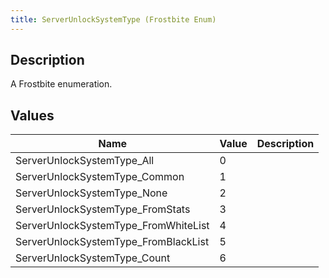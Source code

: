 ```yaml
---
title: ServerUnlockSystemType (Frostbite Enum)
---
```

## Description

A Frostbite enumeration.

## Values

| Name                                  | Value | Description |
| ------------------------------------- | ----- | ----------- |
| ServerUnlockSystemType\_All           | 0     |             |
| ServerUnlockSystemType\_Common        | 1     |             |
| ServerUnlockSystemType\_None          | 2     |             |
| ServerUnlockSystemType\_FromStats     | 3     |             |
| ServerUnlockSystemType\_FromWhiteList | 4     |             |
| ServerUnlockSystemType\_FromBlackList | 5     |             |
| ServerUnlockSystemType\_Count         | 6     |             |
